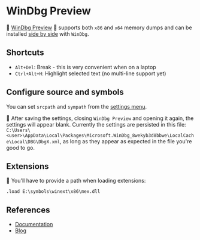 # WinDbg Preview

:rocket: [WinDbg Preview][windbg-preview-store] :rocket: supports both `x86` and `x64` memory dumps and can be installed [side by side][debugger-coexistence] with `WinDbg`.

## Shortcuts

- `Alt+Del`: Break - this is very convenient when on a laptop
- `Ctrl+Alt+H`: Highlight selected text (no multi-line support yet)

## Configure source and symbols

You can set `srcpath` and `sympath` from the [settings menu][settings-menu].

:rotating_light: After saving the settings, closing `WinDbg Preview` and opening it again, the settings will appear blank. Currently the settings are persisted in this file: `C:\Users\<user>\AppData\Local\Packages\Microsoft.WinDbg_8wekyb3d8bbwe\LocalCache\Local\DBG\DbgX.xml`, as long as they appear as expected in the file you're good to go.

## Extensions

:rotating_light: You'll have to provide a path when loading extensions:

```text
.load E:\symbols\winext\x86\mex.dll
```

## References

- [Documentation][documentation]
- [Blog][blog]

[debugger-coexistence]: https://docs.microsoft.com/en-us/windows-hardware/drivers/debugger/windbg-install-preview#debugger-coexistence
[windbg-preview-store]: https://www.microsoft.com/store/apps/9pgjgd53tn86
[settings-menu]: https://docs.microsoft.com/en-us/windows-hardware/drivers/debugger/windbg-setup-preview#settings
[documentation]: https://docs.microsoft.com/en-us/windows-hardware/drivers/debugger/debugging-using-windbg-preview
[blog]: https://blogs.msdn.microsoft.com/windbg/
